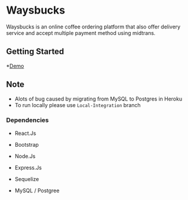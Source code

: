 # Waysbucks

Waysbucks is an online coffee ordering platform that also offer delivery service and accept multiple payment method using midtrans.

## Getting Started

\*[Demo](https://afr-waysbucks.netlify.app/)

## Note

- Alots of bug caused by migrating from MySQL to Postgres in Heroku
- To run locally please use `Local-Integration` branch

### Dependencies

- React.Js
- Bootstrap

- Node.Js
- Express.Js
- Sequelize

- MySQL / Postgree
